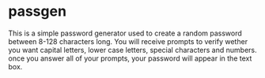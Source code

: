 # passgen
This is a simple password generator used to create a random password between 8-128 characters long.  You will receive prompts to verify wether you want capital letters, lower case letters, special characters and numbers. once you answer all of your prompts, your password will appear in the text box.
